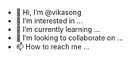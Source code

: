 - 👋 Hi, I’m @vikasong
- 👀 I’m interested in ...
- 🌱 I’m currently learning ...
- 💞️ I’m looking to collaborate on ...
- 📫 How to reach me ...

<!---
vikasong/vikasong is a ✨ special ✨ repository because its `README.md` (this file) appears on your GitHub profile.
You can click the Preview link to take a look at your changes.
--->
